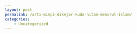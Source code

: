 ```yaml
---
layout: post
permalink: /arti-mimpi-dikejar-kuda-hitam-menurut-islam/
categories:
    - Uncategorized
---
```


